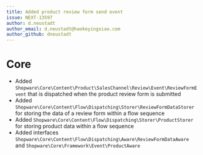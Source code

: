```yaml
---
title: Added product review form send event
issue: NEXT-13597
author: d.neustadt
author_email: d.neustadt@haokeyingxiao.com
author_github: dneustadt
---
```

# Core
* Added `Shopware\Core\Content\Product\SalesChannel\Review\Event\ReviewFormEvent` that is dispatched when the product review form is submitted
* Added `Shopware\Core\Content\Flow\Dispatching\Storer\ReviewFormDataStorer` for storing the data of a review form within a flow sequence
* Added `Shopware\Core\Content\Flow\Dispatching\Storer\ProductStorer` for storing product data within a flow sequence
* Added interfaces `Shopware\Core\Content\Flow\Dispatching\Aware\ReviewFormDataAware` and `Shopware\Core\Framework\Event\ProductAware`
